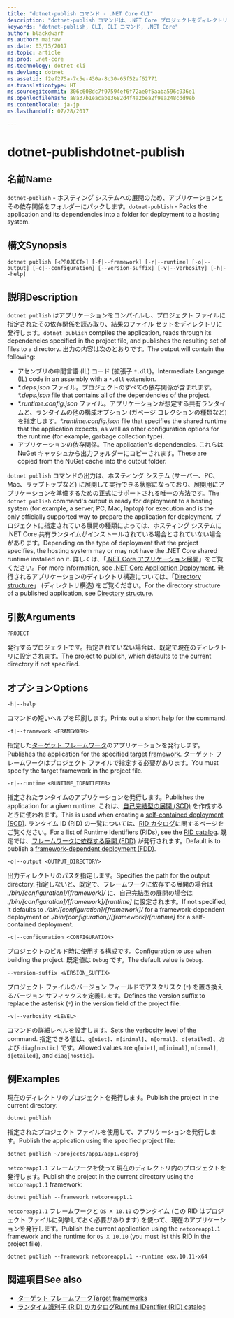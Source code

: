 ```yaml
---
title: "dotnet-publish コマンド - .NET Core CLI"
description: "dotnet-publish コマンドは、.NET Core プロジェクトをディレクトリに発行します。"
keywords: "dotnet-publish, CLI, CLI コマンド, .NET Core"
author: blackdwarf
ms.author: mairaw
ms.date: 03/15/2017
ms.topic: article
ms.prod: .net-core
ms.technology: dotnet-cli
ms.devlang: dotnet
ms.assetid: f2ef275a-7c5e-430a-8c30-65f52af62771
ms.translationtype: HT
ms.sourcegitcommit: 306c608dc7f97594ef6f72ae0f5aaba596c936e1
ms.openlocfilehash: a8a37b1eacab13682d4f4a2bea2f9ea248cdd9eb
ms.contentlocale: ja-jp
ms.lasthandoff: 07/28/2017

---
```


# <a name="dotnet-publish"></a><span data-ttu-id="205a6-104">dotnet-publish</span><span class="sxs-lookup"><span data-stu-id="205a6-104">dotnet-publish</span></span>

## <a name="name"></a><span data-ttu-id="205a6-105">名前</span><span class="sxs-lookup"><span data-stu-id="205a6-105">Name</span></span>

<span data-ttu-id="205a6-106">`dotnet-publish` - ホスティング システムへの展開のため、アプリケーションとその依存関係をフォルダーにパックします。</span><span class="sxs-lookup"><span data-stu-id="205a6-106">`dotnet-publish` - Packs the application and its dependencies into a folder for deployment to a hosting system.</span></span>

## <a name="synopsis"></a><span data-ttu-id="205a6-107">構文</span><span class="sxs-lookup"><span data-stu-id="205a6-107">Synopsis</span></span>

`dotnet publish [<PROJECT>] [-f|--framework] [-r|--runtime] [-o|--output] [-c|--configuration] [--version-suffix] [-v|--verbosity] [-h|--help]`

## <a name="description"></a><span data-ttu-id="205a6-108">説明</span><span class="sxs-lookup"><span data-stu-id="205a6-108">Description</span></span>

<span data-ttu-id="205a6-109">`dotnet publish` はアプリケーションをコンパイルし、プロジェクト ファイルに指定されたその依存関係を読み取り、結果のファイル セットをディレクトリに発行します。</span><span class="sxs-lookup"><span data-stu-id="205a6-109">`dotnet publish` compiles the application, reads through its dependencies specified in the project file, and publishes the resulting set of files to a directory.</span></span> <span data-ttu-id="205a6-110">出力の内容は次のとおりです。</span><span class="sxs-lookup"><span data-stu-id="205a6-110">The output will contain the following:</span></span>

* <span data-ttu-id="205a6-111">アセンブリの中間言語 (IL) コード (拡張子 `*.dll`)。</span><span class="sxs-lookup"><span data-stu-id="205a6-111">Intermediate Language (IL) code in an assembly with a `*.dll` extension.</span></span>
* <span data-ttu-id="205a6-112">*\*.deps.json* ファイル。プロジェクトのすべての依存関係が含まれます。</span><span class="sxs-lookup"><span data-stu-id="205a6-112">*\*.deps.json* file that contains all of the dependencies of the project.</span></span>
* <span data-ttu-id="205a6-113">*\*.runtime.config.json* ファイル。アプリケーションが想定する共有ランタイムと、ランタイムの他の構成オプション (ガベージ コレクションの種類など) を指定します。</span><span class="sxs-lookup"><span data-stu-id="205a6-113">*\*.runtime.config.json* file that specifies the shared runtime that the application expects, as well as other configuration options for the runtime (for example, garbage collection type).</span></span>
* <span data-ttu-id="205a6-114">アプリケーションの依存関係。</span><span class="sxs-lookup"><span data-stu-id="205a6-114">The application's dependencies.</span></span> <span data-ttu-id="205a6-115">これらは NuGet キャッシュから出力フォルダーにコピーされます。</span><span class="sxs-lookup"><span data-stu-id="205a6-115">These are copied from the NuGet cache into the output folder.</span></span>

<span data-ttu-id="205a6-116">`dotnet publish` コマンドの出力は、ホスティング システム (サーバー、PC、Mac、ラップトップなど) に展開して実行できる状態になっており、展開用にアプリケーションを準備するための正式にサポートされる唯一の方法です。</span><span class="sxs-lookup"><span data-stu-id="205a6-116">The `dotnet publish` command's output is ready for deployment to a hosting system (for example, a server, PC, Mac, laptop) for execution and is the only officially supported way to prepare the application for deployment.</span></span> <span data-ttu-id="205a6-117">プロジェクトに指定されている展開の種類によっては、ホスティング システムに .NET Core 共有ランタイムがインストールされている場合とされていない場合があります。</span><span class="sxs-lookup"><span data-stu-id="205a6-117">Depending on the type of deployment that the project specifies, the hosting system may or may not have the .NET Core shared runtime installed on it.</span></span> <span data-ttu-id="205a6-118">詳しくは、「[.NET Core アプリケーション展開](../deploying/index.md)」をご覧ください。</span><span class="sxs-lookup"><span data-stu-id="205a6-118">For more information, see [.NET Core Application Deployment](../deploying/index.md).</span></span> <span data-ttu-id="205a6-119">発行されるアプリケーションのディレクトリ構造については、「[Directory structure](/aspnet/core/hosting/directory-structure)」 (ディレクトリ構造) をご覧ください。</span><span class="sxs-lookup"><span data-stu-id="205a6-119">For the directory structure of a published application, see [Directory structure](/aspnet/core/hosting/directory-structure).</span></span>

## <a name="arguments"></a><span data-ttu-id="205a6-120">引数</span><span class="sxs-lookup"><span data-stu-id="205a6-120">Arguments</span></span>

`PROJECT` 

<span data-ttu-id="205a6-121">発行するプロジェクトです。指定されていない場合は、既定で現在のディレクトリに設定されます。</span><span class="sxs-lookup"><span data-stu-id="205a6-121">The project to publish, which defaults to the current directory if not specified.</span></span> 

## <a name="options"></a><span data-ttu-id="205a6-122">オプション</span><span class="sxs-lookup"><span data-stu-id="205a6-122">Options</span></span>

`-h|--help`

<span data-ttu-id="205a6-123">コマンドの短いヘルプを印刷します。</span><span class="sxs-lookup"><span data-stu-id="205a6-123">Prints out a short help for the command.</span></span>  

`-f|--framework <FRAMEWORK>`

<span data-ttu-id="205a6-124">指定した[ターゲット フレームワーク](../../standard/frameworks.md)のアプリケーションを発行します。</span><span class="sxs-lookup"><span data-stu-id="205a6-124">Publishes the application for the specified [target framework](../../standard/frameworks.md).</span></span> <span data-ttu-id="205a6-125">ターゲット フレームワークはプロジェクト ファイルで指定する必要があります。</span><span class="sxs-lookup"><span data-stu-id="205a6-125">You must specify the target framework in the project file.</span></span>

`-r|--runtime <RUNTIME_IDENTIFIER>`

<span data-ttu-id="205a6-126">指定されたランタイムのアプリケーションを発行します。</span><span class="sxs-lookup"><span data-stu-id="205a6-126">Publishes the application for a given runtime.</span></span> <span data-ttu-id="205a6-127">これは、[自己完結型の展開 (SCD)](../deploying/index.md#self-contained-deployments-scd) を作成するときに使われます。</span><span class="sxs-lookup"><span data-stu-id="205a6-127">This is used when creating a [self-contained deployment (SCD)](../deploying/index.md#self-contained-deployments-scd).</span></span> <span data-ttu-id="205a6-128">ランタイム ID (RID) の一覧については、[RID カタログ](../rid-catalog.md)に関するページをご覧ください。</span><span class="sxs-lookup"><span data-stu-id="205a6-128">For a list of Runtime Identifiers (RIDs), see the [RID catalog](../rid-catalog.md).</span></span> <span data-ttu-id="205a6-129">既定では、[フレームワークに依存する展開 (FDD)](../deploying/index.md#framework-dependent-deployments-fdd) が発行されます。</span><span class="sxs-lookup"><span data-stu-id="205a6-129">Default is to publish a [framework-dependent deployment (FDD)](../deploying/index.md#framework-dependent-deployments-fdd).</span></span>

`-o|--output <OUTPUT_DIRECTORY>`

<span data-ttu-id="205a6-130">出力ディレクトリのパスを指定します。</span><span class="sxs-lookup"><span data-stu-id="205a6-130">Specifies the path for the output directory.</span></span> <span data-ttu-id="205a6-131">指定しないと、既定で、フレームワークに依存する展開の場合は *./bin/[configuration]/[framework]/* に、自己完結型の展開の場合は *./bin/[configuration]/[framework]/[runtime]* に設定されます。</span><span class="sxs-lookup"><span data-stu-id="205a6-131">If not specified, it defaults to *./bin/[configuration]/[framework]/* for a framework-dependent deployment or *./bin/[configuration]/[framework]/[runtime]* for a self-contained deployment.</span></span>

`-c|--configuration <CONFIGURATION>`

<span data-ttu-id="205a6-132">プロジェクトのビルド時に使用する構成です。</span><span class="sxs-lookup"><span data-stu-id="205a6-132">Configuration to use when building the project.</span></span> <span data-ttu-id="205a6-133">既定値は `Debug` です。</span><span class="sxs-lookup"><span data-stu-id="205a6-133">The default value is `Debug`.</span></span>

`--version-suffix <VERSION_SUFFIX>`

<span data-ttu-id="205a6-134">プロジェクト ファイルのバージョン フィールドでアスタリスク (`*`) を置き換えるバージョン サフィックスを定義します。</span><span class="sxs-lookup"><span data-stu-id="205a6-134">Defines the version suffix to replace the asterisk (`*`) in the version field of the project file.</span></span>

`-v|--verbosity <LEVEL>`

<span data-ttu-id="205a6-135">コマンドの詳細レベルを設定します。</span><span class="sxs-lookup"><span data-stu-id="205a6-135">Sets the verbosity level of the command.</span></span> <span data-ttu-id="205a6-136">指定できる値は、`q[uiet]`、`m[inimal]`、`n[ormal]`、`d[etailed]`、および `diag[nostic]` です。</span><span class="sxs-lookup"><span data-stu-id="205a6-136">Allowed values are `q[uiet]`, `m[inimal]`, `n[ormal]`, `d[etailed]`, and `diag[nostic]`.</span></span>

## <a name="examples"></a><span data-ttu-id="205a6-137">例</span><span class="sxs-lookup"><span data-stu-id="205a6-137">Examples</span></span>

<span data-ttu-id="205a6-138">現在のディレクトリのプロジェクトを発行します。</span><span class="sxs-lookup"><span data-stu-id="205a6-138">Publish the project in the current directory:</span></span>

`dotnet publish`

<span data-ttu-id="205a6-139">指定されたプロジェクト ファイルを使用して、アプリケーションを発行します。</span><span class="sxs-lookup"><span data-stu-id="205a6-139">Publish the application using the specified project file:</span></span>

`dotnet publish ~/projects/app1/app1.csproj`
    
<span data-ttu-id="205a6-140">`netcoreapp1.1` フレームワークを使って現在のディレクトリ内のプロジェクトを発行します。</span><span class="sxs-lookup"><span data-stu-id="205a6-140">Publish the project in the current directory using the `netcoreapp1.1` framework:</span></span>

`dotnet publish --framework netcoreapp1.1`
    
<span data-ttu-id="205a6-141">`netcoreapp1.1` フレームワークと `OS X 10.10` のランタイム (この RID はプロジェクト ファイルに列挙しておく必要があります) を使って、現在のアプリケーションを発行します。</span><span class="sxs-lookup"><span data-stu-id="205a6-141">Publish the current application using the `netcoreapp1.1` framework and the runtime for `OS X 10.10` (you must list this RID in the project file).</span></span>

`dotnet publish --framework netcoreapp1.1 --runtime osx.10.11-x64`

## <a name="see-also"></a><span data-ttu-id="205a6-142">関連項目</span><span class="sxs-lookup"><span data-stu-id="205a6-142">See also</span></span>

* [<span data-ttu-id="205a6-143">ターゲット フレームワーク</span><span class="sxs-lookup"><span data-stu-id="205a6-143">Target frameworks</span></span>](../../standard/frameworks.md)
* [<span data-ttu-id="205a6-144">ランタイム識別子 (RID) のカタログ</span><span class="sxs-lookup"><span data-stu-id="205a6-144">Runtime IDentifier (RID) catalog</span></span>](../rid-catalog.md)

